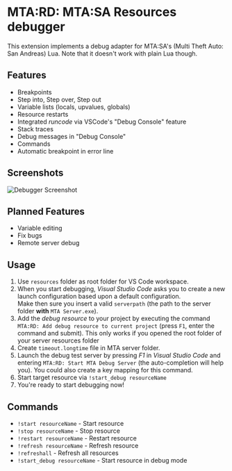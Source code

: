 # MTA:RD: MTA:SA Resources debugger
This extension implements a debug adapter for MTA:SA's (Multi Theft Auto: San Andreas) Lua. Note that it doesn't work with plain Lua though.

## Features
* Breakpoints
* Step into, Step over, Step out
* Variable lists (locals, upvalues, globals)
* Resource restarts
* Integrated *runcode* via VSCode's "Debug Console" feature
* Stack traces
* Debug messages in "Debug Console"
* Commands
* Automatic breakpoint in error line

## Screenshots
![Debugger Screenshot](https://i.imgur.com/5CJU6D3.png)

## Planned Features
* Variable editing
* Fix bugs
* Remote server debug
## Usage
1. Use `resources` folder as root folder for VS Code workspace.
1. When you start debugging, _Visual Studio Code_ asks you to create a new launch configuration based upon a default configuration.  
Make then sure you insert a valid `serverpath` (the path to the server folder **with** `MTA Server.exe`).
1. Add the _debug resource_ to your project by executing the command `MTA:RD: Add debug resource to current project` (press `F1`, enter the command and submit). This only works if you opened the root folder of your server resources folder
1. Create `timeout.longtime` file in MTA server folder.
1. Launch the debug test server by pressing _F1_ in _Visual Studio Code_ and entering `MTA:RD: Start MTA Debug Server` (the auto-completion will help you). You could also create a key mapping for this command.
1. Start target resource via `!start_debug resourceName`
1. You're ready to start debugging now!

## Commands

* `!start resourceName` - Start resource
* `!stop resourceName` -  Stop resource
* `!restart resourceName` -  Restart resource
* `!refresh resourceName` -  Refresh resource
* `!refreshall` -  Refresh all resources
* `!start_debug resourceName` - Start resource in debug mode
